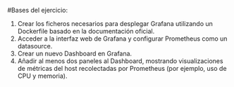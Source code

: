 #Bases del ejercicio:

1. Crear los ficheros necesarios para desplegar Grafana utilizando un Dockerfile basado en la documentación oficial. 
2. Acceder a la interfaz web de Grafana y configurar Prometheus como un datasource. 
3. Crear un nuevo Dashboard en Grafana. 
4. Añadir al menos dos paneles al Dashboard, mostrando visualizaciones de métricas del host recolectadas por Prometheus (por ejemplo, uso de CPU y memoria). 